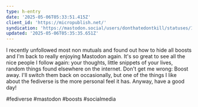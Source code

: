 ```yaml
---
type: h-entry
date: '2025-05-06T05:33:51.415Z'
client_id: 'https://micropublish.net/'
syndication: 'https://mastodon.social/users/donthatedontkill/statuses/114459261204108492'
updated: '2025-05-06T05:35:35.651Z'
---
```

I recently unfollowed most non mutuals and found out how to hide all boosts and I'm back to really enjoying Mastodon again. It's so great to see all the nice people I follow again: your thoughts, little snippets of your lives, random things found elsewhere on the internet. Don't get me wrong: Boost away. I'll switch them back on occasionally, but one of the things I like about the fediverse is the more personal feel it has. Anyway, have a good day!

#fediverse #mastodon #boosts #socialmedia
